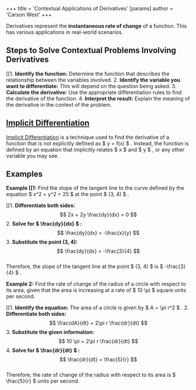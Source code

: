 +++
 title = 'Contextual Applications of Derivatives'
[params]
	author = 'Carson West'
+++

Derivatives represent the **instantaneous rate of change** of a function.  This has various applications in real-world scenarios. 
## Steps to Solve Contextual Problems Involving Derivatives

[[1. **Identify the function:** Determine the function that describes the relationship between the variables involved.
2. **Identify the variable you want to differentiate:** This will depend on the question being asked.
3. **Calculate the derivative:** Use the appropriate differentiation rules to find the derivative of the function.
4. **Interpret the result:** Explain the meaning of the derivative in the context of the problem.

## [Implicit Differentiation](./../implicit-differentiation/) 

[Implicit Differentiation](./../implicit-differentiation/) is a technique used to find the derivative of a function that is not explicitly defined as  $ y = f(x) $ . Instead, the function is defined by an equation that implicitly relates  $ x $  and  $ y $ , or any other variable you may see.

## Examples

**Example [[1:** Find the slope of the tangent line to the curve defined by the equation  $ x^2 + y^2 = 25 $  at the point  $ (3, 4) $ .

[[1. **Differentiate both sides:** 
 $$ 2x + 2y \frac{dy}{dx} = 0 $$  2. **Solve for  $ \frac{dy}{dx} $ :**
 $$ \frac{dy}{dx} = -\frac{x}{y} $$  3. **Substitute the point (3, 4):**
 $$ \frac{dy}{dx} = -\frac{3}{4} $$  
Therefore, the slope of the tangent line at the point  $ (3, 4) $  is  $ -\frac{3}{4} $ .

**Example 2:**  Find the rate of change of the radius of a circle with respect to its area, given that the area is increasing at a rate of  $ 10 \pi $  square units per second.

[[1. **Identify the equation:** The area of a circle is given by  $ A = \pi r^2 $ .
2. **Differentiate both sides:**
 $$ \frac{dA}{dt} = 2\pi r \frac{dr}{dt} $$  3. **Substitute the given information:** 
 $$ 10 \pi = 2\pi r \frac{dr}{dt} $$  4. **Solve for  $ \frac{dr}{dt} $ :**
 $$ \frac{dr}{dt} = \frac{5}{r} $$  
Therefore, the rate of change of the radius with respect to its area is  $ \frac{5}{r} $  units per second. 
